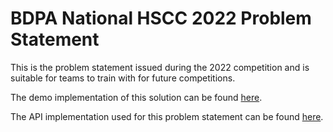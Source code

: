 # BDPA National HSCC 2022 Problem Statement

This is the problem statement issued during the 2022 competition and is suitable
for teams to train with for future competitions.

The demo implementation of this solution can be found
[here](https://github.com/nhscc/2022.solutions.hscc.bdpa.org).

The API implementation used for this problem statement can be found
[here](https://github.com/nhscc/X.api.hscc.bdpa.org).
